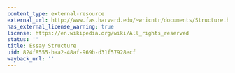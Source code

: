 ```yaml
---
content_type: external-resource
external_url: http://www.fas.harvard.edu/~wricntr/documents/Structure.html
has_external_license_warning: true
license: https://en.wikipedia.org/wiki/All_rights_reserved
status: ''
title: Essay Structure
uid: 824f8555-baa2-48af-969b-d31f57928ecf
wayback_url: ''
---
```

